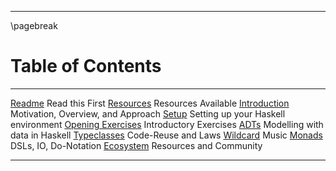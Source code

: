 ----

\pagebreak

# Table of Contents

------------------------------------------  ----------------------------------
[Readme](#melbourne-haskell-workshop-2013)  Read this First
[Resources](#required-resources)            Resources Available
[Introduction](#introduction)               Motivation, Overview, and Approach
[Setup](#setup)                             Setting up your Haskell environment
[Opening Exercises](#opening-exercises)     Introductory Exercises
[ADTs](#adts-algebraic-data-types)          Modelling with data in Haskell
[Typeclasses](#typeclasses)                 Code-Reuse and Laws
[Wildcard](#wildcard)                       Music
[Monads](#monads)                           DSLs, IO, Do-Notation
[Ecosystem](#ecosystem)                     Resources and Community
------------------------------------------  ----------------------------------
